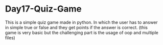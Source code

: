 # Day17-Quiz-Game
This is a simple quiz game made in python. In which the user has to answer in simple true or false and they get points if the answer is correct. (this game is very basic but the challenging part is the usage of oop and multiple files)
